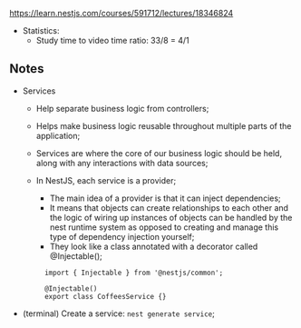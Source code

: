 https://learn.nestjs.com/courses/591712/lectures/18346824

- Statistics:
  - Study time to video time ratio: 33/8 = 4/1

## Notes

- Services

  - Help separate business logic from controllers;
  - Helps make business logic reusable throughout multiple parts of the application;
  - Services are where the core of our business logic should be held, along with any interactions with data sources;
  - In NestJS, each service is a provider;

    - The main idea of a provider is that it can inject dependencies;
    - It means that objects can create relationships to each other and the logic of wiring up instances of objects can be handled by the nest runtime system as opposed to creating and manage this type of dependency injection yourself;
    - They look like a class annotated with a decorator called @Injectable();

    ```
      import { Injectable } from '@nestjs/common';

      @Injectable()
      export class CoffeesService {}
    ```

- (terminal) Create a service: `nest generate service`;
